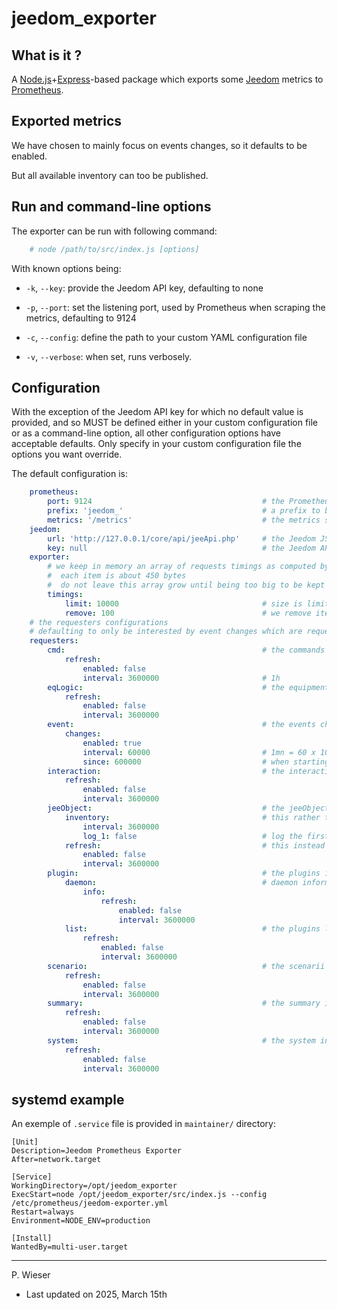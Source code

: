 # jeedom_exporter

## What is it ?

A [Node.js](https://nodejs.org/)+[Express](https://expressjs.com/)-based package which exports some [Jeedom](https://jeedom.com/) metrics to [Prometheus](https://prometheus.io/).

## Exported metrics

We have chosen to mainly focus on events changes, so it defaults to be enabled.

But all available inventory can too be published.

## Run and command-line options

The exporter can be run with following command:

```sh
    # node /path/to/src/index.js [options]
```

With known options being:

- `-k`, `--key`: provide the Jeedom API key, defaulting to none

- `-p`, `--port`: set the listening port, used by Prometheus when scraping the metrics, defaulting to 9124

- `-c`, `--config`: define the path to your custom YAML configuration file

- `-v`, `--verbose`: when set, runs verbosely.

## Configuration

With the exception of the Jeedom API key for which no default value is provided, and so MUST be defined either in your custom configuration file or as a command-line option, all other configuration options have acceptable defaults. Only specify in your custom configuration file the options you want override.

The default configuration is:

```yaml
    prometheus:
        port: 9124                                      # the Prometheus scraping port
        prefix: 'jeedom_'                               # a prefix to be prepended to all published metrics
        metrics: '/metrics'                             # the metrics scraping route
    jeedom:
        url: 'http://127.0.0.1/core/api/jeeApi.php'     # the Jeedom JSON RPC API URL
        key: null                                       # the Jeedom API key
    exporter:
        # we keep in memory an array of requests timings as computed by got
        #  each item is about 450 bytes
        #  do not leave this array grow until being too big to be kept manageable
        timings:
            limit: 10000                                # size is limited to ~4.3MB
            remove: 100                                 # we remove items by range of 100 each time it is needed
    # the requesters configurations
    # defaulting to only be interested by event changes which are requested every minute
    requesters:
        cmd:                                            # the commands inventory
            refresh:
                enabled: false
                interval: 3600000                       # 1h
        eqLogic:                                        # the equipments inventory
            refresh:
                enabled: false
                interval: 3600000
        event:                                          # the events changes
            changes:
                enabled: true
                interval: 60000                         # 1mn = 60 x 1000 ms
                since: 600000                           # when starting, rewind 10mn to init the metrics
        interaction:                                    # the interactions inventory
            refresh:
                enabled: false
                interval: 3600000
        jeeObject:                                      # the jeeObject inventory
            inventory:                                  # this rather targets the full in-memory inventory, is not published as metrics
                interval: 3600000
                log_1: false                            # log the first found level
            refresh:                                    # this instead is used for publishing an inventory as metrics
                enabled: false
                interval: 3600000
        plugin:                                         # the plugins inventory
            daemon:                                     # daemon informations: doesn't provide any relevant result as of v1.0.0
                info:
                    refresh:
                        enabled: false
                        interval: 3600000
            list:                                       # the plugins list
                refresh:
                    enabled: false
                    interval: 3600000
        scenario:                                       # the scenarii inventory
            refresh:
                enabled: false
                interval: 3600000
        summary:                                        # the summary inventory
            refresh:
                enabled: false
                interval: 3600000
        system:                                         # the system inventory, only USB mappings as of v1.0.0
            refresh:
                enabled: false
                interval: 3600000
```

## systemd example

An exemple of `.service` file is provided in `maintainer/` directory:

```
[Unit]
Description=Jeedom Prometheus Exporter
After=network.target

[Service]
WorkingDirectory=/opt/jeedom_exporter
ExecStart=node /opt/jeedom_exporter/src/index.js --config /etc/prometheus/jeedom-exporter.yml
Restart=always
Environment=NODE_ENV=production

[Install]
WantedBy=multi-user.target
```

---
P. Wieser
- Last updated on 2025, March 15th
